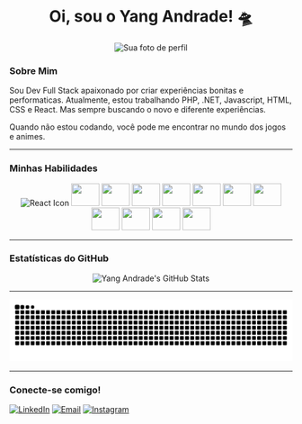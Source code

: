<h1 align="center">Oi, sou o Yang Andrade! 🛸</h1>

<p align="center">
  <img src="https://avatars.githubusercontent.com/u/117954432?v=4" alt="Sua foto de perfil">
</p>

### Sobre Mim

Sou Dev Full Stack apaixonado por criar experiências bonitas e performaticas. Atualmente, estou trabalhando PHP, .NET, Javascript, HTML, CSS e React. Mas sempre buscando o novo e diferente experiências.

Quando não estou codando, você pode me encontrar no mundo dos jogos e animes.

---

### Minhas Habilidades

<p align="center">
  <img height="40" width="50" src="https://cdn.jsdelivr.net/gh/devicons/devicon@latest/icons/react/react-original.svg" alt="React Icon" />
  <img height="40" width="50"  src="https://cdn.jsdelivr.net/gh/devicons/devicon@latest/icons/postman/postman-original.svg" />
   <img height="40" width="50"  src="https://cdn.jsdelivr.net/gh/devicons/devicon@latest/icons/react/react-original.svg" />
   <img height="40" width="50"  src="https://cdn.jsdelivr.net/gh/devicons/devicon@latest/icons/vuejs/vuejs-original.svg" />
   <img height="40" width="50"  src="https://cdn.jsdelivr.net/gh/devicons/devicon@latest/icons/csharp/csharp-original.svg" />
   <img height="40" width="50"  src="https://cdn.jsdelivr.net/gh/devicons/devicon@latest/icons/mysql/mysql-original.svg" />
   <img height="40" width="50" src="https://cdn.jsdelivr.net/gh/devicons/devicon@latest/icons/php/php-original.svg" />
   <img height="40" width="50" src="https://cdn.jsdelivr.net/gh/devicons/devicon@latest/icons/laravel/laravel-original.svg" />
   <img height="40" width="50" src="https://cdn.jsdelivr.net/gh/devicons/devicon@latest/icons/html5/html5-original.svg" />
   <img height="40" width="50" src="https://cdn.jsdelivr.net/gh/devicons/devicon@latest/icons/css3/css3-original.svg" />
   <img height="40" width="50" src="https://cdn.jsdelivr.net/gh/devicons/devicon@latest/icons/bootstrap/bootstrap-original.svg" />
   <img height="40" width="50" src="https://cdn.jsdelivr.net/gh/devicons/devicon@latest/icons/nextjs/nextjs-original.svg" />
</p>

---

### Estatísticas do GitHub

<p align="center">
  <img src="https://github-readme-stats.vercel.app/api?username=YangAndrade&show_icons=true&theme=tokyonight&width=350" alt="Yang Andrade's GitHub Stats"/>

</p>

---

<picture>
  <source media="(prefers-color-scheme: dark)" srcset="https://raw.githubusercontent.com/YangAndrade/YangAndrade/output/github-snake-dark.svg" />
  <source media="(prefers-color-scheme: light)" srcset="https://raw.githubusercontent.com/YangAndrade/YangAndrade/output/github-snake.svg" />
  <img alt="github-snake" src="https://raw.githubusercontent.com/YangAndrade/YangAndrade/output/github-snake.svg" />
</picture>

---

### Conecte-se comigo!

[![LinkedIn](https://img.shields.io/badge/LinkedIn-0A66C2?style=flat&logo=linkedin&logoColor=white)](https://www.linkedin.com/in/yangandrade/)
[![Email](https://img.shields.io/badge/Email-D14836?style=flat&logo=gmail&logoColor=white)](mailto:yangandradeb@gmail.com)
[![Instagram](https://img.shields.io/badge/Instagram-E4405F?style=flat&logo=instagram&logoColor=white)](https://www.instagram.com/yang.a.ndrade/)
